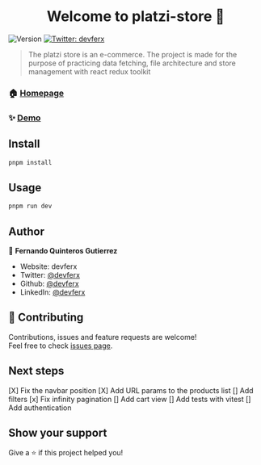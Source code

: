 <h1 align="center">Welcome to platzi-store 👋</h1>
<p>
  <img alt="Version" src="https://img.shields.io/badge/version-0.0.6-blue.svg?cacheSeconds=2592000" />
  <a href="https://twitter.com/devferx" target="_blank">
    <img alt="Twitter: devferx" src="https://img.shields.io/twitter/follow/devferx.svg?style=social" />
  </a>
</p>

> The platzi store is an e-commerce. The project is made for the purpose of practicing data fetching, file architecture and store management with react redux toolkit

### 🏠 [Homepage](https://the-platzi-store.vercel.app/)

### ✨ [Demo](https://the-platzi-store.vercel.app/)

## Install

```sh
pnpm install
```

## Usage

```sh
pnpm run dev
```

## Author

👤 **Fernando Quinteros Gutierrez**

* Website: devferx
* Twitter: [@devferx](https://twitter.com/devferx)
* Github: [@devferx](https://github.com/devferx)
* LinkedIn: [@devferx](https://linkedin.com/in/devferx)

## 🤝 Contributing

Contributions, issues and feature requests are welcome!<br />Feel free to check [issues page](https://github.com/devferx/the-platzi-store/issues).

## Next steps
[X] Fix the navbar position
[X] Add URL params to the products list
[] Add filters
[x] Fix infinity pagination
[] Add cart view
[] Add tests with vitest
[] Add authentication


## Show your support

Give a ⭐️ if this project helped you!

